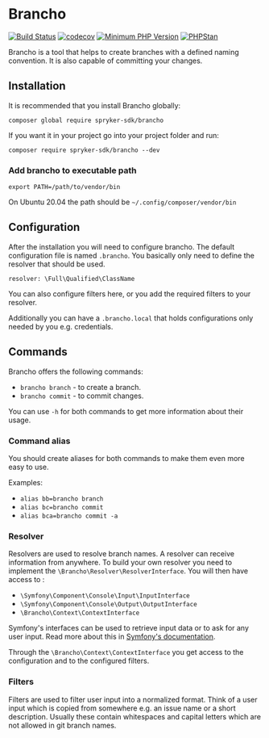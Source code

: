 # Brancho

[![Build Status](https://github.com/spryker-sdk/brancho/workflows/CI/badge.svg?branch=master)](https://github.com/spryker-sdk/brancho/actions?query=workflow%3ACI+branch%3Amaster)
[![codecov](https://codecov.io/gh/spryker-sdk/brancho/branch/master/graph/badge.svg?token=L1thFB9nOG)](https://codecov.io/gh/spryker-sdk/brancho)
[![Minimum PHP Version](https://img.shields.io/badge/php-%3E%3D%207.3-8892BF.svg)](https://php.net/)
[![PHPStan](https://img.shields.io/badge/PHPStan-level%208-brightgreen.svg?style=flat)](https://phpstan.org/)

Brancho is a tool that helps to create branches with a defined naming convention. It is also capable of committing your changes.

## Installation

It is recommended that you install Brancho globally:

`composer global require spryker-sdk/brancho`

If you want it in your project go into your project folder and run:

`composer require spryker-sdk/brancho --dev`

### Add brancho to executable path

`export PATH=/path/to/vendor/bin`

On Ubuntu 20.04 the path should be `~/.config/composer/vendor/bin`

## Configuration

After the installation you will need to configure brancho. The default configuration file is named `.brancho`. You basically only need to define the resolver that should be used.

`resolver: \Full\Qualified\ClassName`

You can also configure filters here, or you add the required filters to your resolver.

Additionally you can have a `.brancho.local` that holds configurations only needed by you e.g. credentials.


## Commands

Brancho offers the following commands:

- `brancho branch` - to create a branch.
- `brancho commit` - to commit changes.

You can use `-h` for both commands to get more information about their usage.


### Command alias

You should create aliases for both commands to make them even more easy to use.

Examples:

- `alias bb=brancho branch`
- `alias bc=brancho commit`
- `alias bca=brancho commit -a`


### Resolver

Resolvers are used to resolve branch names. A resolver can receive information from anywhere.
To build your own resolver you need to implement the `\Brancho\Resolver\ResolverInterface`. You will then have access to :

- `\Symfony\Component\Console\Input\InputInterface`
- `\Symfony\Component\Console\Output\OutputInterface`
- `\Brancho\Context\ContextInterface`

Symfony's interfaces can be used to retrieve input data or to ask for any user input. Read more about this in [Symfony's documentation](https://symfony.com/doc/current/components/console/helpers/questionhelper.html).

Through the `\Brancho\Context\ContextInterface` you get access to the configuration and to the configured filters.


### Filters

Filters are used to filter user input into a normalized format. Think of a user input which is copied from somewhere e.g. an issue name or a short description. Usually these contain whitespaces and capital letters which are not allowed in git branch names.
